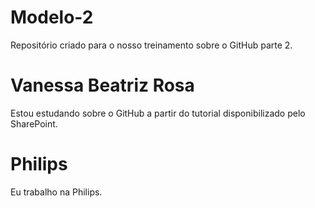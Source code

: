 # Modelo-2
Repositório criado para o nosso treinamento sobre o GitHub parte 2.
# Vanessa Beatriz Rosa
Estou estudando sobre o GitHub a partir do tutorial disponibilizado pelo SharePoint.
# Philips
Eu trabalho na Philips.
